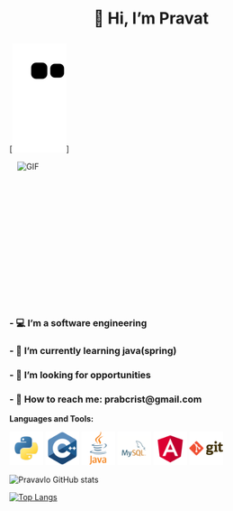 
<h1><p align=center>👋 Hi, I’m Pravat</p></h1>

[![snake gif](https://github.com/pravavlo/pravavlo/blob/output/github-contribution-grid-snake.svg)]
<div style="width:100%;height:0;padding-bottom:50%;position:relative;">
<img align="right" alt="GIF" src="https://media3.giphy.com/media/qgQUggAC3Pfv687qPC/giphy.gif?cid=790b7611fca697cfee1a1c2c2bdaa5319112236e0e0fdb6d&rid=giphy.gif&ct=g" width="490px" height="230px" />
</div>

<h3>- 💻 I’m a software engineering</h3>
<h3>- 📔 I’m currently learning java(spring)</h3>
<h3>- 🔭 I’m looking for opportunities</h3>
<h3>- 📧 How to reach me: prabcrist@gmail.com</h3>

**Languages and Tools:**

<code><img height="60" src="https://raw.githubusercontent.com/github/explore/80688e429a7d4ef2fca1e82350fe8e3517d3494d/topics/python/python.png"></code>
<code><img height="60" src="https://raw.githubusercontent.com/github/explore/80688e429a7d4ef2fca1e82350fe8e3517d3494d/topics/cpp/cpp.png"></code>
<code><img height="60" src="https://raw.githubusercontent.com/github/explore/80688e429a7d4ef2fca1e82350fe8e3517d3494d/topics/java/java.png"></code>
<code><img height="60" src="https://raw.githubusercontent.com/github/explore/80688e429a7d4ef2fca1e82350fe8e3517d3494d/topics/mysql/mysql.png"></code>
<code><img height="60" src="https://raw.githubusercontent.com/github/explore/80688e429a7d4ef2fca1e82350fe8e3517d3494d/topics/angular/angular.png"></code>
<code><img height="60" src="https://raw.githubusercontent.com/github/explore/80688e429a7d4ef2fca1e82350fe8e3517d3494d/topics/git/git.png"></code>

![Pravavlo GitHub stats](https://github-readme-stats.vercel.app/api?username=pravavlo&theme=tokyonight&show_icons=true)

[![Top Langs](https://github-readme-stats.vercel.app/api/top-langs/?username=pravavlo&theme=blue-green&layout=compact)](https://github.com/pravavlo/github-readme-stats)



<!---

pravavlo/pravavlo is a ✨ special ✨ repository because its `README.md` (this file) appears on your GitHub profile.
You can click the Preview link to take a look at your changes.
--->
